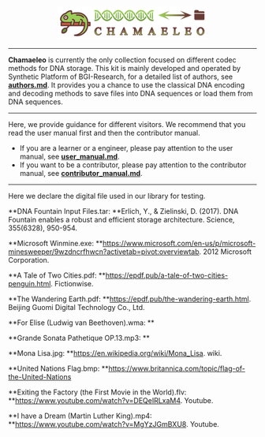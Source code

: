 <p align="center">
<img src="./docs/source/_static/logo.png" alt="Chamaeleo" title="Chamaeleo" width="60%"/>
</p>

---

**Chamaeleo** is currently the only collection focused on different codec methods for DNA storage.
This kit is mainly developed and operated by Synthetic Platform of BGI-Research, for a detailed list of authors, see [**authors.md**](https://github.com/ntpz870817/Chamaeleo/blob/master/docs/source/authors.md).
It provides you a chance to use the classical DNA encoding and decoding methods to save files into DNA sequences or load them from DNA sequences.

---

Here, we provide guidance for different visitors.
We recommend that you read the user manual first and then the contributor manual.

- If you are a learner or a engineer, please pay attention to the user manual, see [**user_manual.md**](https://github.com/ntpz870817/Chamaeleo/blob/master/docs/source/user_manual.md).
- If you want to be a contributor, please pay attention to the contributor manual, see [**contributor_manual.md**](https://github.com/ntpz870817/Chamaeleo/blob/master/docs/source/contributor_manual.md).

---

Here we declare the digital file used in our library for testing.

**DNA Fountain Input Files.tar: **Erlich, Y., & Zielinski, D. (2017). DNA Fountain enables a robust and efficient storage architecture. Science, 355(6328), 950-954.

**Microsoft Winmine.exe: **https://www.microsoft.com/en-us/p/microsoft-minesweeper/9wzdncrfhwcn?activetab=pivot:overviewtab. 2012 Microsoft Corporation.

**A Tale of Two Cities.pdf: **https://epdf.pub/a-tale-of-two-cities-penguin.html. Fictionwise.

**The Wandering Earth.pdf: **https://epdf.pub/the-wandering-earth.html. Beijing Guomi Digital Technology Co., Ltd.

**For Elise (Ludwig van Beethoven).wma: **

**Grande Sonata Pathetique OP.13.mp3: **

**Mona Lisa.jpg:  **https://en.wikipedia.org/wiki/Mona_Lisa. wiki.

**United Nations Flag.bmp: **https://www.britannica.com/topic/flag-of-the-United-Nations

**Exiting the Factory (the First Movie in the World).flv: **https://www.youtube.com/watch?v=DEQeIRLxaM4. Youtube.

**I have a Dream (Martin Luther King).mp4: **https://www.youtube.com/watch?v=MgYzJGmBXU8. Youtube.